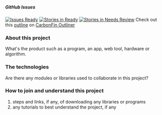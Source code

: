 ##### GitHub Issues
[![Issues Ready]][Waffle.io] [![Stories in Ready][Issues In Progress]][Waffle.io] [![Stories in Needs Review][Issues Needs Review]][Waffle.io]
Check out this [outline](https://cfoutliner.appspot.com/?view=SDF0US1NG) on [CarbonFin Outliner](http://carbonfin.com/)

### About this project
What's the product such as a program, an app, web tool, hardware or algorithm. 
### The technologies
Are there any modules or libraries used to collaborate in this project?
### How to join and understand this project
1. steps and links, if any, of downloading any libraries or programs
2. any tutorials to best understand the project, if any

[Waffle.io]:http://waffle.io/SRJC-Computer-Science-Club/cs-app-ios
[Issues Ready]:https://badge.waffle.io/SRJC-Computer-Science-Club/cs-app-ios.png?label=ready&title=Ready
[Issues In Progress]:https://badge.waffle.io/SRJC-Computer-Science-Club/cs-app-ios.png?label=in+progress&title=In+Progress
[Issues Needs Review]:https://badge.waffle.io/SRJC-Computer-Science-Club/cs-app-ios.png?label=needs+review&title=Needs+Review
